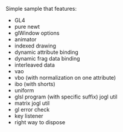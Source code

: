 Simple sample that features:

- GL4
- pure newt
- glWindow options
- animator
- indexed drawing
- dynamic attribute binding
- dynamic frag data binding
- interleaved data
- vao
- vbo (with normalization on one attribute)
- ibo (with shorts)
- uniform
- glsl program (with specific suffix) jogl util 
- matrix jogl util 
- gl error check
- key listener 
- right way to dispose
